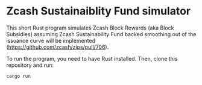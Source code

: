 # Zcash Sustainaiblity Fund simulator

This short Rust program simulates Zcash Block Rewards (aka Block Subsidies) assuming Zcash Sustainability Fund backed smoothing out of the issuance curve will be implemented (https://github.com/zcash/zips/pull/706).

To run the program, you need to have Rust installed. Then, clone this repository and run:

```
cargo run
```
